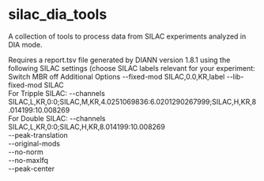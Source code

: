 # silac_dia_tools
A collection of tools to process data from SILAC experiments analyzed in DIA mode.  

Requires a report.tsv file generated by DIANN version 1.8.1 using the following SILAC settings (choose SILAC labels relevant for your experiment:
Switch MBR off
 Additional Options
--fixed-mod SILAC,0.0,KR,label
--lib-fixed-mod SILAC   
For Tripple SILAC: --channels SILAC,L,KR,0:0;SILAC,M,KR,4.0251069836:6.0201290267999;SILAC,H,KR,8.014199:10.008269   
For Double SILAC: --channels SILAC,L,KR,0:0;SILAC,H,KR,8.014199:10.008269   
--peak-translation   
--original-mods  
--no-norm   
--no-maxlfq   
--peak-center
